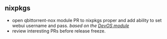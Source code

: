 ## nixpkgs
* open qbittorrent-nox module PR to nixpkgs proper and add ability to
  set webui username and pass. _based on the [DevOS module](https://github.com/divnix/devos/blob/community/modules/services/torrent/qbittorrent.nix)_
* review interesting PRs before release freeze.
